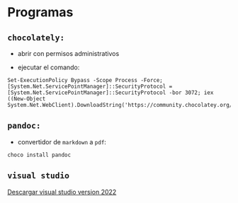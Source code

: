 # Programas

## `chocolately:`

- abrir con permisos administrativos

- ejecutar el comando:

```
Set-ExecutionPolicy Bypass -Scope Process -Force; [System.Net.ServicePointManager]::SecurityProtocol = [System.Net.ServicePointManager]::SecurityProtocol -bor 3072; iex ((New-Object System.Net.WebClient).DownloadString('https://community.chocolatey.org/install.ps1'))
```

## `pandoc:`

- convertidor de `markdown` a `pdf`:

```
choco install pandoc
```

## `visual studio`

[Descargar visual studio version 2022](https://visualstudio.microsoft.com/es/thank-you-downloading-visual-studio/?sku=Community&channel=Release&version=VS2022&source=VSLandingPage&passive=false&cid=2030)